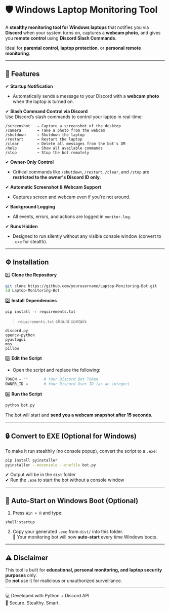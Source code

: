 
# 🛡️ Windows Laptop Monitoring Tool

A **stealthy monitoring tool for Windows laptops** that notifies you via **Discord** when your system turns on, captures a **webcam photo**, and gives you **remote control** using **Discord Slash Commands**.

Ideal for **parental control**, **laptop protection**, or **personal remote monitoring**.

---

## 📌 Features

✔ **Startup Notification**  
- Automatically sends a message to your Discord with a **webcam photo** when the laptop is turned on.

✔ **Slash Command Control via Discord**  
Use Discord’s slash commands to control your laptop in real-time:

```
/screenshot   → Capture a screenshot of the desktop  
/camera       → Take a photo from the webcam  
/shutdown     → Shutdown the laptop  
/restart      → Restart the laptop  
/clear        → Delete all messages from the bot's DM  
/help         → Show all available commands  
/stop         → Stop the bot remotely  
```

✔ **Owner-Only Control**  
- Critical commands like `/shutdown`, `/restart`, `/clear`, and `/stop` are **restricted to the owner's Discord ID only**.

✔ **Automatic Screenshot & Webcam Support**  
- Captures screen and webcam even if you're not around.

✔ **Background Logging**  
- All events, errors, and actions are logged in `monitor.log`.

✔ **Runs Hidden**  
- Designed to run silently without any visible console window (convert to `.exe` for stealth).

---

## ⚙️ Installation

1️⃣ **Clone the Repository**
```bash
git clone https://github.com/yourusername/Laptop-Monitoring-Bot.git
cd Laptop-Monitoring-Bot
```

2️⃣ **Install Dependencies**
```bash
pip install -r requirements.txt
```

> `requirements.txt` should contain:
```
discord.py
opencv-python
pyautogui
mss
pillow
```

3️⃣ **Edit the Script**
- Open the script and replace the following:

```python
TOKEN = ""       # Your Discord Bot Token
OWNER_ID =       # Your Discord User ID (as an integer)
```

4️⃣ **Run the Script**
```bash
python bot.py
```

The bot will start and **send you a webcam snapshot after 15 seconds**.

---

## 🔒 Convert to EXE (Optional for Windows)

To make it run stealthily (no console popup), convert the script to a `.exe`:

```bash
pip install pyinstaller
pyinstaller --noconsole --onefile bot.py
```

✔ Output will be in the `dist` folder  
✔ Run the `.exe` to start the bot without a console window

---

## 🚀 Auto-Start on Windows Boot (Optional)

1. Press `Win + R` and type:
```
shell:startup
```

2. Copy your generated `.exe` from `dist/` into this folder.  
🔁 Your monitoring bot will now **auto-start** every time Windows boots.

---

## ⚠️ Disclaimer

This tool is built for **educational, personal monitoring, and laptop security purposes** only.  
Do **not** use it for malicious or unauthorized surveillance.

---

💻 Developed with Python + Discord API  
🎯 Secure. Stealthy. Smart.

